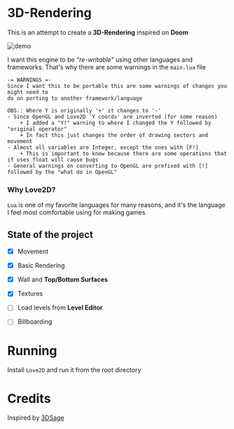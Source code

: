 # 3D-Rendering
This is an attempt to create a **3D-Rendering** inspired on **Doom**

![demo](media/demo.gif)


I want this engine to be *"re-writable"* using other languages and frameworks.
That's why there are some warnings in the `main.lua` file

```
-= WARNINGS =-
Since I want this to be portable this are some warnings of changes you might need to
do on porting to another framework/language

OBS.: Where Y is originally '+' it changes to '-'
- Since OpenGL and Love2D 'Y coords' are inverted (for some reason)
	+ I added a "Y!" warning to where I changed the Y followed by "original operator"
	+ In fact this just changes the order of drawing sectors and movement
- Almost all variables are Integer, except the ones with [F!]
	+ This is important to know because there are some operations that if uses float will cause bugs
- General warnings on converting to OpenGL are prefixed with [!] followed by the "what do in OpenGL"
```

### Why Love2D?
`Lua` is one of my favorite languages for many reasons, and it's the language I feel most comfortable using for making games

## State of the project
- [X] Movement
- [X] Basic Rendering
- [X] Wall and **Top/Bottom Surfaces**
- [X] Textures
- [ ] Load levels from **Level Editor**
- [ ] Billboarding


# Running
Install `Love2D` and run it from the root directory

# Credits
Inspired by [3DSage](https://github.com/3DSage/OpenGL-Doom_tutorial_part_2)
